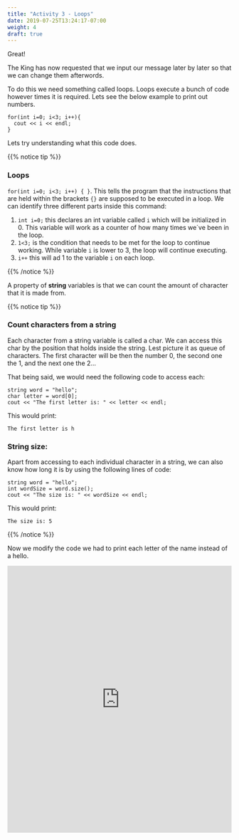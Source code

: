 ```yaml
---
title: "Activity 3 - Loops"
date: 2019-07-25T13:24:17-07:00
weight: 4
draft: true
---
```


Great! 

The King has now requested that we input our message later by later so that we can change them afterwords.

To do this we need something called loops. Loops execute a bunch of code however times it is required. Lets see the below example to print out numbers.

```
for(int i=0; i<3; i++){
  cout << i << endl;
}
```
Lets try understanding what this code does.

{{% notice tip %}}


### Loops

 `for(int i=0; i<3; i++) { }`. 
This tells the program that the instructions that are held within the brackets `{}` are supposed to be executed in a loop. 
We can identify three different parts inside this command:
1. `int i=0;` this declares an int variable called `i` which will be initialized in 0. This variable will work as a counter of how many times we´ve been in the loop.
2. `1<3;` is the condition that needs to be met for the loop to continue working. While variable `i` is lower to 3, the loop will continue executing.
3. `i++` this will ad 1 to the variable `i` on each loop.

{{% /notice %}}

A property of **string** variables is that we can count the amount of character that it is made from. 

{{% notice tip %}}

### Count characters from a string

Each character from a string variable is called a char. We can access this char by the position that holds inside the string. Lest picture it as queue of characters. The first character will be then the number 0, the second one the 1, and the next one the 2…

That being said, we would need the following code to access each:

```
string word = "hello";
char letter = word[0];
cout << "The first letter is: " << letter << endl;
```
This would print: 
```
The first letter is h
```

### String size:

Apart from accessing to each individual character in a string, we can also know how long it is by using the following lines of code:

```
string word = "hello";
int wordSize = word.size();
cout << "The size is: " << wordSize << endl;
```
This would print:
```
The size is: 5
```
{{% /notice %}}

Now we modify the code we had to print each letter of the name instead of a hello.

<iframe height="600px" width="100%" src="https://replit.com/@nuevofoundation/actividad-3?lite=true#main.cpp" scrolling="no" frameborder="no" allowtransparency="true" allowfullscreen="true" sandbox="allow-forms allow-pointer-lock allow-popups allow-same-origin allow-scripts allow-modals"></iframe>

